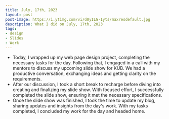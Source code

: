 ```yaml
---
title: July, 17th, 2023
layout: post
post-image: https://i.ytimg.com/vi/d0yILG-Iyts/maxresdefault.jpg
description: What I did on July, 17th, 2023
tags:
- design
- Slides
- Work
---
```


- Today, I wrapped up my web page design project, completing the necessary tasks for the day. Following that, I engaged in a call with my mentors to discuss my upcoming slide show for KUB. We had a productive conversation, exchanging ideas and getting clarity on the requirements.
- After our discussion, I took a short break to recharge before diving into creating and finalizing my slide show. With focused effort, I successfully completed the slide show, ensuring it met the necessary specifications.
- Once the slide show was finished, I took the time to update my blog, sharing updates and insights from the day's work. With my tasks completed, I concluded my work for the day and headed home.